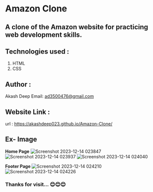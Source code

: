 # Amazon Clone

## A clone of the Amazon website for practicing web development skills.

## Technologies used :
   1. HTML
   2. CSS

## Author :
   Akash Deep
   Email: ad3500476@gmail.com

## Website Link :
   url : https://akashdeep023.github.io/Amazon-Clone/

## Ex- Image
**Home Page**
![Screenshot 2023-12-14 023847](https://github.com/akashdeep023/Amazon-Clone/assets/126412088/612bcdd8-4990-4a64-afd7-2b718c262f72)
![Screenshot 2023-12-14 023937](https://github.com/akashdeep023/Amazon-Clone/assets/126412088/88f8d870-6637-4832-ac11-d12758f8ddd9)
![Screenshot 2023-12-14 024040](https://github.com/akashdeep023/Amazon-Clone/assets/126412088/f71c7825-6612-408b-83e8-0bfa35eb483a)

**Footer Page**
![Screenshot 2023-12-14 024210](https://github.com/akashdeep023/Amazon-Clone/assets/126412088/a9989706-6007-49b4-a079-20fa97938e29)
![Screenshot 2023-12-14 024226](https://github.com/akashdeep023/Amazon-Clone/assets/126412088/bb448955-7948-4c45-ab2b-54c4ea063ce0)


### Thanks for visit... 😊😊😊

